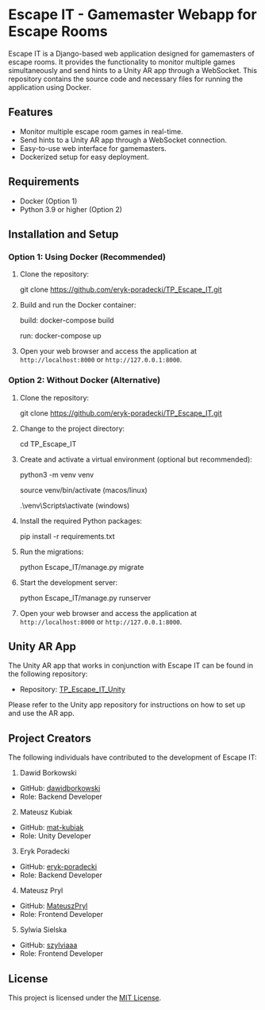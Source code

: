 # Escape IT - Gamemaster Webapp for Escape Rooms

Escape IT is a Django-based web application designed for gamemasters of escape rooms. It provides the functionality to monitor multiple games simultaneously and send hints to a Unity AR app through a WebSocket. This repository contains the source code and necessary files for running the application using Docker.

## Features

- Monitor multiple escape room games in real-time.
- Send hints to a Unity AR app through a WebSocket connection.
- Easy-to-use web interface for gamemasters.
- Dockerized setup for easy deployment.

## Requirements

- Docker (Option 1)
- Python 3.9 or higher (Option 2)

## Installation and Setup

### Option 1: Using Docker (Recommended)

1. Clone the repository:

    git clone https://github.com/eryk-poradecki/TP_Escape_IT.git


2. Build and run the Docker container:

    build: docker-compose build

    run: docker-compose up


3. Open your web browser and access the application at `http://localhost:8000` or `http://127.0.0.1:8000`.

### Option 2: Without Docker (Alternative)

1. Clone the repository:

   git clone https://github.com/eryk-poradecki/TP_Escape_IT.git


2. Change to the project directory:

   cd TP_Escape_IT


3. Create and activate a virtual environment (optional but recommended):

   python3 -m venv venv

   source venv/bin/activate (macos/linux)

   .\venv\Scripts\activate (windows)


4. Install the required Python packages:

   pip install -r requirements.txt


5. Run the migrations:

   python Escape_IT/manage.py migrate


6. Start the development server:

   python Escape_IT/manage.py runserver


7. Open your web browser and access the application at `http://localhost:8000` or `http://127.0.0.1:8000`.

## Unity AR App

The Unity AR app that works in conjunction with Escape IT can be found in the following repository:

- Repository: [TP_Escape_IT_Unity](https://github.com/eryk-poradecki/TP_Escape_IT_Unity)

Please refer to the Unity app repository for instructions on how to set up and use the AR app.

## Project Creators

The following individuals have contributed to the development of Escape IT:

1. Dawid Borkowski
- GitHub: [dawidborkowski](https://github.com/dawidborkowski)
- Role: Backend Developer

2. Mateusz Kubiak
- GitHub: [mat-kubiak](https://github.com/mat-kubiak)
- Role: Unity Developer

3. Eryk Poradecki
- GitHub: [eryk-poradecki](https://github.com/eryk-poradecki)
- Role: Backend Developer

4. Mateusz Pryl
- GitHub: [MateuszPryl](https://github.com/MateuszPryl)
- Role: Frontend Developer

5. Sylwia Sielska
- GitHub: [szylviaaa](https://github.com/szylviaaa)
- Role: Frontend Developer

## License

This project is licensed under the [MIT License](LICENSE).